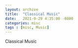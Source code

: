 ```yaml
---
layout: archive
title:  "Classical Music"
date:   2021-9-29 4:35:00 -0800
categories: misc
tags : [misc, Music]
---
```



Classical Music

